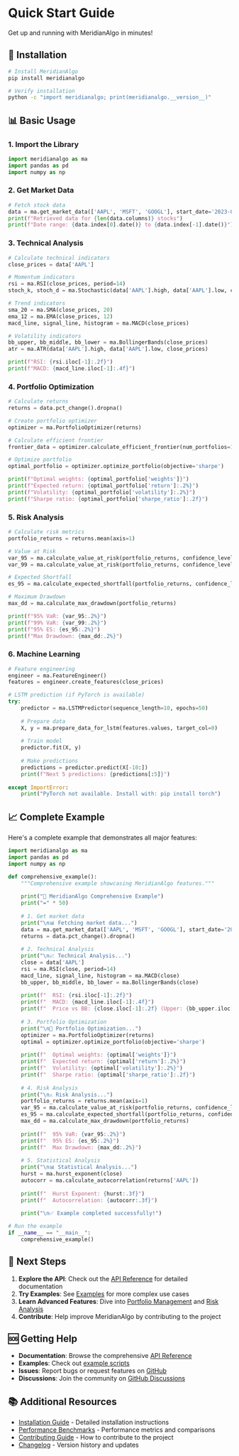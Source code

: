 # Quick Start Guide

Get up and running with MeridianAlgo in minutes!

## 🚀 Installation

```bash
# Install MeridianAlgo
pip install meridianalgo

# Verify installation
python -c "import meridianalgo; print(meridianalgo.__version__)"
```

## 📊 Basic Usage

### 1. Import the Library

```python
import meridianalgo as ma
import pandas as pd
import numpy as np
```

### 2. Get Market Data

```python
# Fetch stock data
data = ma.get_market_data(['AAPL', 'MSFT', 'GOOGL'], start_date='2023-01-01')
print(f"Retrieved data for {len(data.columns)} stocks")
print(f"Date range: {data.index[0].date()} to {data.index[-1].date()}")
```

### 3. Technical Analysis

```python
# Calculate technical indicators
close_prices = data['AAPL']

# Momentum indicators
rsi = ma.RSI(close_prices, period=14)
stoch_k, stoch_d = ma.Stochastic(data['AAPL'].high, data['AAPL'].low, close_prices)

# Trend indicators
sma_20 = ma.SMA(close_prices, 20)
ema_12 = ma.EMA(close_prices, 12)
macd_line, signal_line, histogram = ma.MACD(close_prices)

# Volatility indicators
bb_upper, bb_middle, bb_lower = ma.BollingerBands(close_prices)
atr = ma.ATR(data['AAPL'].high, data['AAPL'].low, close_prices)

print(f"RSI: {rsi.iloc[-1]:.2f}")
print(f"MACD: {macd_line.iloc[-1]:.4f}")
```

### 4. Portfolio Optimization

```python
# Calculate returns
returns = data.pct_change().dropna()

# Create portfolio optimizer
optimizer = ma.PortfolioOptimizer(returns)

# Calculate efficient frontier
frontier_data = optimizer.calculate_efficient_frontier(num_portfolios=1000)

# Optimize portfolio
optimal_portfolio = optimizer.optimize_portfolio(objective='sharpe')

print(f"Optimal weights: {optimal_portfolio['weights']}")
print(f"Expected return: {optimal_portfolio['return']:.2%}")
print(f"Volatility: {optimal_portfolio['volatility']:.2%}")
print(f"Sharpe ratio: {optimal_portfolio['sharpe_ratio']:.2f}")
```

### 5. Risk Analysis

```python
# Calculate risk metrics
portfolio_returns = returns.mean(axis=1)

# Value at Risk
var_95 = ma.calculate_value_at_risk(portfolio_returns, confidence_level=0.95)
var_99 = ma.calculate_value_at_risk(portfolio_returns, confidence_level=0.99)

# Expected Shortfall
es_95 = ma.calculate_expected_shortfall(portfolio_returns, confidence_level=0.95)

# Maximum Drawdown
max_dd = ma.calculate_max_drawdown(portfolio_returns)

print(f"95% VaR: {var_95:.2%}")
print(f"99% VaR: {var_99:.2%}")
print(f"95% ES: {es_95:.2%}")
print(f"Max Drawdown: {max_dd:.2%}")
```

### 6. Machine Learning

```python
# Feature engineering
engineer = ma.FeatureEngineer()
features = engineer.create_features(close_prices)

# LSTM prediction (if PyTorch is available)
try:
    predictor = ma.LSTMPredictor(sequence_length=10, epochs=50)
    
    # Prepare data
    X, y = ma.prepare_data_for_lstm(features.values, target_col=0)
    
    # Train model
    predictor.fit(X, y)
    
    # Make predictions
    predictions = predictor.predict(X[-10:])
    print(f"Next 5 predictions: {predictions[:5]}")
    
except ImportError:
    print("PyTorch not available. Install with: pip install torch")
```

## 📈 Complete Example

Here's a complete example that demonstrates all major features:

```python
import meridianalgo as ma
import pandas as pd
import numpy as np

def comprehensive_example():
    """Comprehensive example showcasing MeridianAlgo features."""
    
    print("🚀 MeridianAlgo Comprehensive Example")
    print("=" * 50)
    
    # 1. Get market data
    print("\n📊 Fetching market data...")
    data = ma.get_market_data(['AAPL', 'MSFT', 'GOOGL'], start_date='2023-01-01')
    returns = data.pct_change().dropna()
    
    # 2. Technical Analysis
    print("\n📈 Technical Analysis...")
    close = data['AAPL']
    rsi = ma.RSI(close, period=14)
    macd_line, signal_line, histogram = ma.MACD(close)
    bb_upper, bb_middle, bb_lower = ma.BollingerBands(close)
    
    print(f"  RSI: {rsi.iloc[-1]:.2f}")
    print(f"  MACD: {macd_line.iloc[-1]:.4f}")
    print(f"  Price vs BB: {close.iloc[-1]:.2f} (Upper: {bb_upper.iloc[-1]:.2f}, Lower: {bb_lower.iloc[-1]:.2f})")
    
    # 3. Portfolio Optimization
    print("\n🏦 Portfolio Optimization...")
    optimizer = ma.PortfolioOptimizer(returns)
    optimal = optimizer.optimize_portfolio(objective='sharpe')
    
    print(f"  Optimal weights: {optimal['weights']}")
    print(f"  Expected return: {optimal['return']:.2%}")
    print(f"  Volatility: {optimal['volatility']:.2%}")
    print(f"  Sharpe ratio: {optimal['sharpe_ratio']:.2f}")
    
    # 4. Risk Analysis
    print("\n⚠️ Risk Analysis...")
    portfolio_returns = returns.mean(axis=1)
    var_95 = ma.calculate_value_at_risk(portfolio_returns, confidence_level=0.95)
    es_95 = ma.calculate_expected_shortfall(portfolio_returns, confidence_level=0.95)
    max_dd = ma.calculate_max_drawdown(portfolio_returns)
    
    print(f"  95% VaR: {var_95:.2%}")
    print(f"  95% ES: {es_95:.2%}")
    print(f"  Max Drawdown: {max_dd:.2%}")
    
    # 5. Statistical Analysis
    print("\n📊 Statistical Analysis...")
    hurst = ma.hurst_exponent(close)
    autocorr = ma.calculate_autocorrelation(returns['AAPL'])
    
    print(f"  Hurst Exponent: {hurst:.3f}")
    print(f"  Autocorrelation: {autocorr:.3f}")
    
    print("\n✅ Example completed successfully!")

# Run the example
if __name__ == "__main__":
    comprehensive_example()
```

## 🎯 Next Steps

1. **Explore the API**: Check out the [API Reference](api/) for detailed documentation
2. **Try Examples**: See [Examples](examples/) for more complex use cases
3. **Learn Advanced Features**: Dive into [Portfolio Management](api/portfolio_management.md) and [Risk Analysis](api/risk_analysis.md)
4. **Contribute**: Help improve MeridianAlgo by contributing to the project

## 🆘 Getting Help

- **Documentation**: Browse the comprehensive [API Reference](api/)
- **Examples**: Check out [example scripts](examples/)
- **Issues**: Report bugs or request features on [GitHub](https://github.com/MeridianAlgo/Python-Packages/issues)
- **Discussions**: Join the community on [GitHub Discussions](https://github.com/MeridianAlgo/Python-Packages/discussions)

## 📚 Additional Resources

- [Installation Guide](installation.md) - Detailed installation instructions
- [Performance Benchmarks](benchmarks.md) - Performance metrics and comparisons
- [Contributing Guide](contributing.md) - How to contribute to the project
- [Changelog](changelog.md) - Version history and updates
